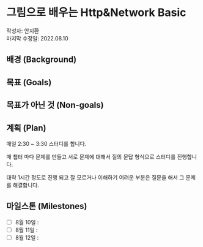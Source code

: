 # 그림으로 배우는 Http&Network Basic

작성자: 안지환  
마지막 수정일: 2022.08.10

## 배경 (Background)


## 목표 (Goals)


## 목표가 아닌 것 (Non-goals)


## 계획 (Plan)

매일 2:30 ~ 3:30 스터디를 합니다.

매 챕터 마다 문제를 만들고 서로 문제에 대해서 질의 문답 형식으로 스터디를 진행합니다.

대략 1시간 정도로 진행 되고 잘 모르거나 이해하기 어려운 부분은 질문을 해서 그 문제를 해결합니다.

## 마일스톤 (Milestones)
- [ ] 8월 10일 :  
- [ ] 8월 11일 :  
- [ ] 8월 12일 :  
